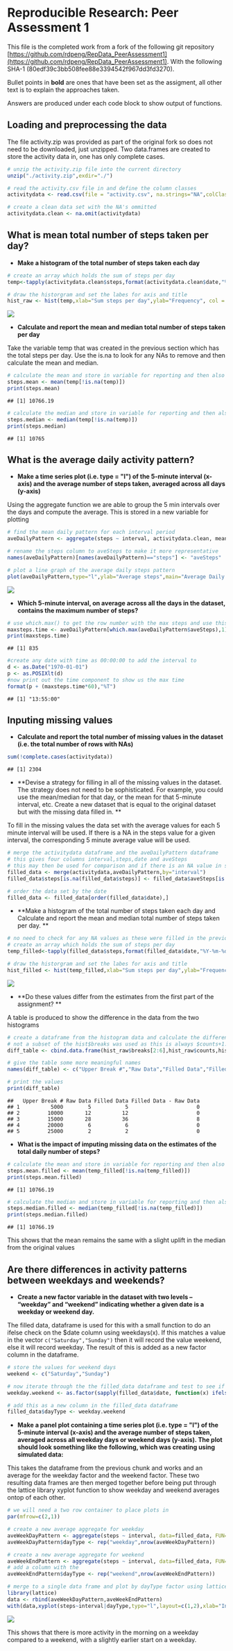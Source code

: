 # Reproducible Research: Peer Assessment 1


This file is the completed work from a fork of the following git repository [https://github.com/rdpeng/RepData_PeerAssessment1](https://github.com/rdpeng/RepData_PeerAssessment1). With the following SHA-1 (80edf39c3bb508fee88e3394542f967dd3fd3270).

Bullet points in **bold** are ones that have been set as the assigment, all other text is to explain the approaches taken.

Answers are produced under each code block to show output of functions.

## Loading and preprocessing the data

The file activity.zip was provided as part of the original fork so does not need to be downloaded, just unzipped.  Two data.frames are created to store the activity data in, one has only complete cases.


```r
# unzip the activity.zip file into the current directory
unzip("./activity.zip",exdir="./")

# read the activity.csv file in and define the column classes
activitydata <- read.csv(file = "activity.csv", na.strings="NA",colClasses=c("integer","POSIXct","integer"))

# create a clean data set with the NA's ommitted
activitydata.clean <- na.omit(activitydata)
```

## What is mean total number of steps taken per day?

-  **Make a histogram of the total number of steps taken each day**


```r
# create an array which holds the sum of steps per day
temp<-tapply(activitydata.clean$steps,format(activitydata.clean$date,"%Y-%m-%d"),sum)

# draw the historgram and set the labes for axis and title
hist_raw <- hist(temp,xlab="Sum steps per day",ylab="Frequency", col = "light blue",labels=TRUE,main="Histogram of the total number of steps taken each day")
```

![](figure/histogram1-1.png) 

- **Calculate and report the mean and median total number of steps taken per day**

Take the variable temp that was created in the previous section which has the total steps per day.  Use the is.na to look for any NAs to remove and then calculate the mean and median.



```r
# calculate the mean and store in variable for reporting and then also display
steps.mean <- mean(temp[!is.na(temp)])
print(steps.mean)
```

```
## [1] 10766.19
```

```r
# calculate the median and store in variable for reporting and then also display
steps.median <- median(temp[!is.na(temp)])
print(steps.median)
```

```
## [1] 10765
```



## What is the average daily activity pattern?

- **Make a time series plot (i.e. type = "l") of the 5-minute interval (x-axis) and the average number of steps taken, averaged across all days (y-axis)**

Using the aggregate function we are able to group the 5 min intervals over the days and compute the average.  This is stored in a new variable for plotting



```r
# find the mean daily pattern for each interval period 
aveDailyPattern <- aggregate(steps ~ interval, activitydata.clean, mean)

# rename the steps column to aveSteps to make it more representative
names(aveDailyPattern)[names(aveDailyPattern)=="steps"] <- "aveSteps"

# plot a line graph of the average daily steps pattern
plot(aveDailyPattern,type="l",ylab="Average steps",main="Average Daily Activity Pattern")
```

![](figure/aveDailyPattern-1.png) 


- **Which 5-minute interval, on average across all the days in the dataset, contains the maximum number of steps?**


```r
# use which.max() to get the row number with the max steps and use this to retrieve the interval from the vector
maxsteps.time <- aveDailyPattern[which.max(aveDailyPattern$aveSteps),1]
print(maxsteps.time)
```

```
## [1] 835
```

```r
#create any date with time as 00:00:00 to add the interval to
d <- as.Date("1970-01-01")
p <- as.POSIXlt(d)
#now print out the time component to show us the max time
format(p + (maxsteps.time*60),"%T")
```

```
## [1] "13:55:00"
```


## Inputing missing values

- **Calculate and report the total number of missing values in the dataset (i.e. the total number of rows with NAs)**

```r
sum(!complete.cases(activitydata))
```

```
## [1] 2304
```

- **Devise a strategy for filling in all of the missing values in the dataset. The strategy does not need to be sophisticated. For example, you could use the mean/median for that day, or the mean for that 5-minute interval, etc. Create a new dataset that is equal to the original dataset but with the missing data filled in. **

To fill in the missing values the data set with the average values for each 5 minute interval will be used.  If there is a NA in the steps value for a given interval, the corresponding 5 minute average value will be used.


```r
# merge the activitydata dataframe and the aveDailyPattern dataframe
# this gives four columns interval,steps,date and aveSteps
# this may then be used for comparison and if there is an NA value in steps use the aveSteps for that interval
filled_data <- merge(activitydata,aveDailyPattern,by="interval")
filled_data$steps[is.na(filled_data$steps)] <- filled_data$aveSteps[is.na(filled_data$steps)]

# order the data set by the date
filled_data <- filled_data[order(filled_data$date),]
```

- **Make a histogram of the total number of steps taken each day and Calculate and report the mean and median total number of steps taken per day. **


```r
# no need to check for any NA values as these were filled in the previous step
# create an array which holds the sum of steps per day
temp_filled<-tapply(filled_data$steps,format(filled_data$date,"%Y-%m-%d"),sum)

# draw the historgram and set the labes for axis and title
hist_filled <- hist(temp_filled,xlab="Sum steps per day",ylab="Frequency", col = "light green",labels=TRUE,main="Histogram of the total number of steps taken each day with filled data")
```

![](figure/histogram2-1.png) 

- **Do these values differ from the estimates from the first part of the assignment? **

A table is produced to show the difference in the data from the two histograms


```r
# create a dataframe from the histogram data and calculate the difference between the values
# not a subset of the hist$breaks was used as this is always $counts+1.  The upper bound of the breaks was chosen for the table
diff_table <- cbind.data.frame(hist_raw$breaks[2:6],hist_raw$counts,hist_filled$counts,hist_filled$counts-hist_raw$counts)

# give the table some more meaningful names
names(diff_table) <- c("Upper Break #","Raw Data","Filled Data","Filled Data - Raw Data")

# print the values
print(diff_table)
```

```
##   Upper Break # Raw Data Filled Data Filled Data - Raw Data
## 1          5000        5           5                      0
## 2         10000       12          12                      0
## 3         15000       28          36                      8
## 4         20000        6           6                      0
## 5         25000        2           2                      0
```


- **What is the impact of imputing missing data on the estimates of the total daily number of steps?**


```r
# calculate the mean and store in variable for reporting and then also display
steps.mean.filled <- mean(temp_filled[!is.na(temp_filled)])
print(steps.mean.filled)
```

```
## [1] 10766.19
```

```r
# calculate the median and store in variable for reporting and then also display
steps.median.filled <- median(temp_filled[!is.na(temp_filled)])
print(steps.median.filled)
```

```
## [1] 10766.19
```

This shows that the mean remains the same with a slight uplift in the median from the original values

## Are there differences in activity patterns between weekdays and weekends?

- **Create a new factor variable in the dataset with two levels – “weekday” and “weekend” indicating whether a given date is a weekday or weekend day.**

The filled data, dataframe is used for this with a small function to do an ifelse check on the $date column using weekdays(x).  If this matches a value in the vector `c("Saturday","Sunday")` then it will record the value weekend, else it will record weekday.  The result of this is added as a new factor column in the dataframe.



```r
# store the values for weekend days
weekend <- c("Saturday","Sunday")

# now iterate through the the filled_data dataframe and test to see if the weekdays(filled_data$date) is in the weekend vector or not
weekday.weekend <- as.factor(sapply(filled_data$date, function(x) ifelse(weekdays(x) %in% weekend,"weekend","weekday")))

# add this as a new column in the filled_data dataframe
filled_data$dayType <- weekday.weekend
```


- **Make a panel plot containing a time series plot (i.e. type = "l") of the 5-minute interval (x-axis) and the average number of steps taken, averaged across all weekday days or weekend days (y-axis). The plot should look something like the following, which was creating using simulated data:**

This takes the dataframe from the previous chunk and works and an average for the weekday factor and the weekend factor.  These two resulting data frames are then merged together before being put through the lattice library xyplot function to show weekday and weekend averages ontop of each other.



```r
# we will need a two row container to place plots in
par(mfrow=c(2,1))

# create a new average aggregate for weekday
aveWeekDayPattern <- aggregate(steps ~ interval, data=filled_data, FUN=mean,subset=filled_data$dayType=="weekday")
aveWeekDayPattern$dayType <- rep("weekday",nrow(aveWeekDayPattern))

# create a new average aggregate for weekend
aveWeekEndPattern <- aggregate(steps ~ interval, data=filled_data, FUN=mean,subset=filled_data$dayType=="weekend")
# add a column with the 
aveWeekEndPattern$dayType <- rep("weekend",nrow(aveWeekEndPattern))

# merge to a single data frame and plot by dayType factor using lattice library
library(lattice)
data <- rbind(aveWeekDayPattern,aveWeekEndPattern)
with(data,xyplot(steps~interval|dayType,type="l",layout=c(1,2),xlab="Interval in minutes past midnight",ylab="steps",main="Comparison of weekday and weekend step averages through the day"))
```

![](figure/weekday_weekend_comparison-1.png) 

This shows that there is more activity in the morning on a weekday compared to a weekend, with a slightly earlier start on a weekday.
